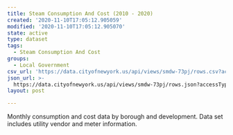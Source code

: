 ```yaml
---
title: Steam Consumption And Cost (2010 - 2020)
created: '2020-11-10T17:05:12.905059'
modified: '2020-11-10T17:05:12.905070'
state: active
type: dataset
tags:
  - Steam Consumption And Cost
groups:
  - Local Government
csv_url: 'https://data.cityofnewyork.us/api/views/smdw-73pj/rows.csv?accessType=DOWNLOAD'
json_url: >-
  https://data.cityofnewyork.us/api/views/smdw-73pj/rows.json?accessType=DOWNLOAD
layout: post

---
```

Monthly consumption and cost data by borough and development. Data set includes utility vendor and meter information.
